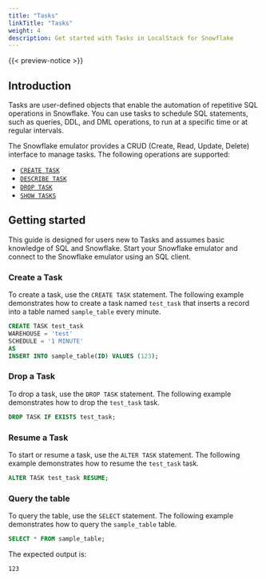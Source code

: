 ```yaml
---
title: "Tasks"  
linkTitle: "Tasks"
weight: 4
description: Get started with Tasks in LocalStack for Snowflake
---
```


{{< preview-notice >}}

## Introduction

Tasks are user-defined objects that enable the automation of repetitive SQL operations in Snowflake. You can use tasks to schedule SQL statements, such as queries, DDL, and DML operations, to run at a specific time or at regular intervals.

The Snowflake emulator provides a CRUD (Create, Read, Update, Delete) interface to manage tasks. The following operations are supported:

- [`CREATE TASK`](https://docs.snowflake.com/en/sql-reference/sql/create-task)
- [`DESCRIBE TASK`](https://docs.snowflake.com/en/sql-reference/sql/desc-task)
- [`DROP TASK`](https://docs.snowflake.com/en/sql-reference/sql/drop-task)
- [`SHOW TASKS`](https://docs.snowflake.com/en/sql-reference/sql/show-tasks)

## Getting started

This guide is designed for users new to Tasks and assumes basic knowledge of SQL and Snowflake. Start your Snowflake emulator and connect to the Snowflake emulator using an SQL client.

### Create a Task

To create a task, use the `CREATE TASK` statement. The following example demonstrates how to create a task named `test_task` that inserts a record into a table named `sample_table` every minute.

```sql
CREATE TASK test_task
WAREHOUSE = 'test'
SCHEDULE = '1 MINUTE'
AS
INSERT INTO sample_table(ID) VALUES (123);
```

### Drop a Task

To drop a task, use the `DROP TASK` statement. The following example demonstrates how to drop the `test_task` task.

```sql
DROP TASK IF EXISTS test_task;
```

### Resume a Task

To start or resume a task, use the `ALTER TASK` statement. The following example demonstrates how to resume the `test_task` task.

```sql
ALTER TASK test_task RESUME;
```

### Query the table

To query the table, use the `SELECT` statement. The following example demonstrates how to query the `sample_table` table.

```sql
SELECT * FROM sample_table;
```

The expected output is:

```plaintext
123
```
